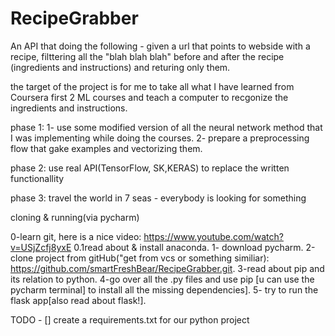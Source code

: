 # RecipeGrabber
An API that doing the following - given a url that points to webside with a recipe, filttering all the "blah blah blah"  before and after the recipe (ingredients and instructions) and returing only them.

the target of the project is for me to take all what I have learned from Coursera first 2 ML courses and teach a computer to recgonize the ingredients and instructions.

phase 1: 
1- use some modified version of all the neural network method that I was implementing while doing the courses.
2- prepare a preprocessing flow that gake examples and vectorizing them.

phase 2: 
use real API(TensorFlow, SK,KERAS) to replace the written functionallity

phase 3: travel the world in 7 seas - everybody is looking for something


cloning & running(via pycharm)

0-learn git, here is a nice video: https://www.youtube.com/watch?v=USjZcfj8yxE
0.1read about & install anaconda.
1- download pycharm.
2-clone project from gitHub("get from vcs or something similiar):
https://github.com/smartFreshBear/RecipeGrabber.git.
3-read about pip and its relation to python.
4-go over all the .py files and use pip [u can use the pycharm terminal] to install all the missing dependencies].
5- try to run the flask app[also read about flask!].


TODO - 
[] create a requirements.txt for our python project
